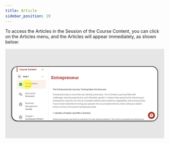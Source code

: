 ```yaml
---
title: Article
sidebar_position: 19
---
```

To access the Articles in the Session of the Course Content, you can click on the Articles menu, and the Articles will appear immediately, as shown below:

![](/img/artikel_skills-eng-1.png)
